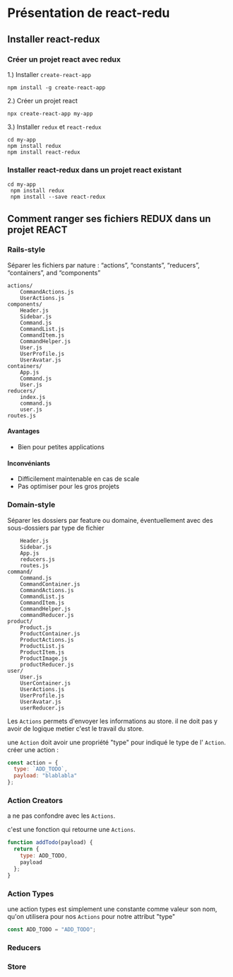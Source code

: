 # Présentation de react-redu

## Installer react-redux

### Créer un projet react avec redux

1.) Installer `create-react-app`

```
npm install -g create-react-app
```

2.) Créer un projet react

```
npx create-react-app my-app
```

3.) Installer `redux` et `react-redux`

```
cd my-app
npm install redux
npm install react-redux
```

### Installer react-redux dans un projet react existant

```javacript
cd my-app
 npm install redux
 npm install --save react-redux
```

## Comment ranger ses fichiers REDUX dans un projet REACT

### Rails-style

Séparer les fichiers par nature : “actions”, “constants”, “reducers”, “containers”, and “components”

```
actions/
    CommandActions.js
    UserActions.js
components/
    Header.js
    Sidebar.js
    Command.js
    CommandList.js
    CommandItem.js
    CommandHelper.js
    User.js
    UserProfile.js
    UserAvatar.js
containers/
    App.js
    Command.js
    User.js
reducers/
    index.js
    command.js
    user.js
routes.js
```

#### Avantages

- Bien pour petites applications

#### Inconvéniants

- Difficilement maintenable en cas de scale
- Pas optimiser pour les gros projets

### Domain-style

Séparer les dossiers par feature ou domaine, éventuellement avec des sous-dossiers par type de fichier

```app/
    Header.js
    Sidebar.js
    App.js
    reducers.js
    routes.js
command/
    Command.js
    CommandContainer.js
    CommandActions.js
    CommandList.js
    CommandItem.js
    CommandHelper.js
    commandReducer.js
product/
    Product.js
    ProductContainer.js
    ProductActions.js
    ProductList.js
    ProductItem.js
    ProductImage.js
    productReducer.js
user/
    User.js
    UserContainer.js
    UserActions.js
    UserProfile.js
    UserAvatar.js
    userReducer.js
```

Les `Actions` permets d'envoyer les informations au store.
il ne doit pas y avoir de logique metier c'est le travail du store.

une `Action` doit avoir une propriété "type" pour indiqué le type de l' `Action`. \
créer une action :

```javascript
const action = {
  type: `ADD_TODO`,
  payload: "blablabla"
};
```

### Action Creators

a ne pas confondre avec les `Actions`.

c'est une fonction qui retourne une `Actions`.

```javascript
function addTodo(payload) {
  return {
    type: ADD_TODO,
    payload
  };
}
```

### Action Types

une action types est simplement une constante comme valeur son nom, qu'on utilisera pour nos `Actions` pour notre attribut "type"

```javascript
const ADD_TODO = "ADD_TODO";
```

### Reducers

### Store

```

```
